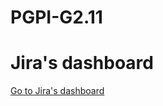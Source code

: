 # PGPI-G2.11

# Jira's dashboard
[Go to Jira's dashboard](https://rent-floor.atlassian.net/jira/software/projects/HOUS/boards/2)
